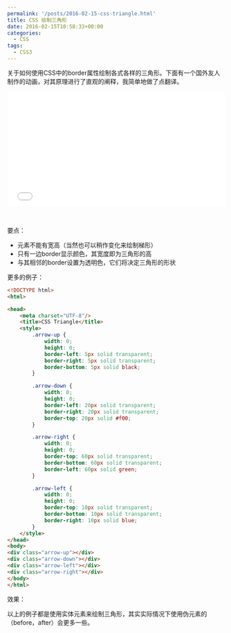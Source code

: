 ```yaml
---
permalink: '/posts/2016-02-15-css-triangle.html'
title: CSS 绘制三角形
date: 2016-02-15T10:58:33+00:00
categories:
  - CSS
tags:
  - CSS3
---
```


关于如何使用CSS中的border属性绘制各式各样的三角形。下面有一个国外友人制作的动画，对其原理进行了直观的阐释，我简单地做了点翻译。

<!-- more -->

<iframe height="265" style="width: 100%;" scrolling="no" title="Animation to Explain CSS Triangles" src="//codepen.io/wxsm/embed/zrbGpx/?height=265&theme-id=0&default-tab=css,result" frameborder="no" allowtransparency="true" allowfullscreen="true">
  See the Pen <a href='https://codepen.io/wxsm/pen/zrbGpx/'>Animation to Explain CSS Triangles</a> by wxsm
  (<a href='https://codepen.io/wxsm'>@wxsm</a>) on <a href='https://codepen.io'>CodePen</a>.
</iframe>

&nbsp;

要点：

* 元素不能有宽高（当然也可以稍作变化来绘制梯形）
* 只有一边border显示颜色，其宽度即为三角形的高
* 与其相邻的border设置为透明色，它们将决定三角形的形状

更多的例子：

```html
<!DOCTYPE html>
<html>

<head>
    <meta charset="UTF-8"/>
    <title>CSS Triangle</title>
    <style>
        .arrow-up {
            width: 0;
            height: 0;
            border-left: 5px solid transparent;
            border-right: 5px solid transparent;
            border-bottom: 5px solid black;
        }

        .arrow-down {
            width: 0;
            height: 0;
            border-left: 20px solid transparent;
            border-right: 20px solid transparent;
            border-top: 20px solid #f00;
        }

        .arrow-right {
            width: 0;
            height: 0;
            border-top: 60px solid transparent;
            border-bottom: 60px solid transparent;
            border-left: 60px solid green;
        }

        .arrow-left {
            width: 0;
            height: 0;
            border-top: 10px solid transparent;
            border-bottom: 10px solid transparent;
            border-right: 10px solid blue;
        }
    </style>
</head>
<body>
<div class="arrow-up"></div>
<div class="arrow-down"></div>
<div class="arrow-left"></div>
<div class="arrow-right"></div>
</body>
</html>
```

效果：



以上的例子都是使用实体元素来绘制三角形，其实实际情况下使用伪元素的（before，after）会更多一些。
